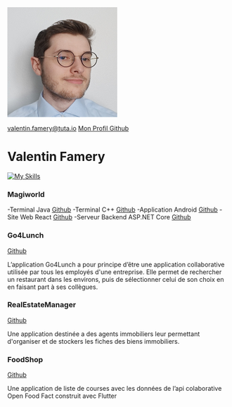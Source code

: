 

<img src="/Photo_Profil_Profesionnel.jpg" alt="Mon image" style="width:250px;height:250px;">

valentin.famery@tuta.io
[Mon Profil Github](https://github.com/valentinfamery)


# Valentin Famery

[![My Skills](https://skillicons.dev/icons?i=androidstudio,arch,bash,dart,docker,firebase,flutter,gcp,git,github,gradle,java,kotlin,vscode,cs,cpp,html,css,dotnet,js,mysql,nodejs,npm,react,sqlite)](https://skillicons.dev)

### Magiworld
-Terminal Java
[Github](https://github.com/valentinfamery/MagiWorld-Terminal-Java)
-Terminal C++
[Github](https://github.com/valentinfamery/Magiworld-Terminal-CPP)
-Application Android
[Github](https://github.com/valentinfamery/MagiWorld-Android)
-Site Web React
[Github](https://github.com/valentinfamery/Magiworld_React)
-Serveur Backend ASP.NET Core 
[Github](https://github.com/valentinfamery/Magiworld-ASP.NET-Core)

### Go4Lunch
[Github](https://github.com/valentinfamery/Go4Lunch)

L’application Go4Lunch a pour principe d’être une application collaborative utilisée par tous les employés d'une entreprise. Elle permet de rechercher un restaurant dans les environs, puis de sélectionner celui de son choix en en faisant part à ses collègues.

### RealEstateManager
[Github](https://github.com/valentinfamery/RealEstateManager)

Une application destinée a des agents immobiliers leur permettant d'organiser et de stockers les fiches des biens immobiliers.

### FoodShop
[Github](https://github.com/valentinfamery/FoodShop)

Une application de liste de courses avec les données de l’api colaborative Open Food Fact  construit avec Flutter


